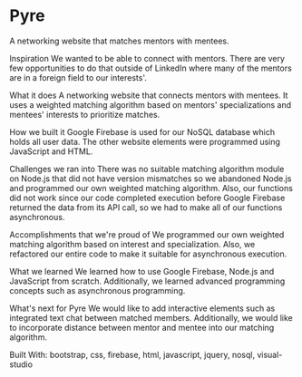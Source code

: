 # Pyre
A networking website that matches mentors with mentees.

Inspiration
We wanted to be able to connect with mentors. There are very few opportunities to do that outside of LinkedIn where many of the mentors are in a foreign field to our interests'.

What it does
A networking website that connects mentors with mentees. It uses a weighted matching algorithm based on mentors' specializations and mentees' interests to prioritize matches.

How we built it
Google Firebase is used for our NoSQL database which holds all user data. The other website elements were programmed using JavaScript and HTML.

Challenges we ran into
There was no suitable matching algorithm module on Node.js that did not have version mismatches so we abandoned Node.js and programmed our own weighted matching algorithm. Also, our functions did not work since our code completed execution before Google Firebase returned the data from its API call, so we had to make all of our functions asynchronous.

Accomplishments that we're proud of
We programmed our own weighted matching algorithm based on interest and specialization. Also, we refactored our entire code to make it suitable for asynchronous execution.

What we learned
We learned how to use Google Firebase, Node.js and JavaScript from scratch. Additionally, we learned advanced programming concepts such as asynchronous programming.

What's next for Pyre
We would like to add interactive elements such as integrated text chat between matched members. Additionally, we would like to incorporate distance between mentor and mentee into our matching algorithm.

Built With:
bootstrap, css, firebase, html, javascript, jquery, nosql, visual-studio
